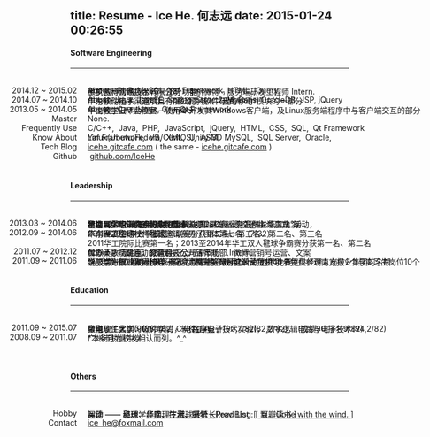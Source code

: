 title: Resume - Ice He. 何志远
date: 2015-01-24 00:26:55
---
#### **Software Engineering**
---
<br/><span class="key_pos">2014.12 ~ 2015.02</span>	<span class="val_pos"><i class="icon-weibo"></i> 微梦创科网络技术有限公司 - 手机微博 - 服务端研发工程师 Intern.	</span>
	<span class="val_pos">	手机微博管理后台v5 - 部分功能	</span>
	<span class="val_pos">	About - PHP, MySQL, Yaf Framework, HTML, jQuery	</span>	<br/>
<span class="key_pos">2014.07 ~ 2014.10</span>	<span class="val_pos">	华为软件技术（深圳）有限公司  - 软件研发 Intern.	</span>
	<span class="val_pos">	广东移动电子渠道项目 - “移动商城”、“我的移动”模块的一部分	</span>	
	<span class="val_pos">	About- Java, JavaEE, Spring, Struct2, MyBatis, OracleDB, JSP, jQuery	</span>	<br/>
<span class="key_pos">2013.05 ~ 2014.05</span>	<span class="val_pos">	华南理工IBM实验室 - Member	</span>
	<span class="val_pos">	华工教学云平台项目 - 使用Qt开发其Windows客户端，及Linux服务端程序中与客户端交互的部分	</span>
	<span class="val_pos">	About - C++, Linux, C++ Qt Framework	</span>	<br/>
<span class="key_pos">Master</span>	<span class="val_pos">None.</span>	<br/>
<span class="key_pos">Frequently Use</span>	<span class="val_pos">C/C++,&nbsp; Java,&nbsp; PHP,&nbsp; JavaScript,&nbsp; jQuery,&nbsp; HTML,&nbsp; CSS,&nbsp; SQL,&nbsp; Qt Framework </span>	<br/>
	<span class="key_pos">Know About</span>	<span class="val_pos">Linux(Ubutu/Fedora/CentOS),&nbsp; ASM,&nbsp; MySQL,&nbsp; SQL Server,&nbsp; Oracle,	</span>
	<span class="val_pos">Yaf Framework,&nbsp; VB,&nbsp; XML,&nbsp; Unity-3D </span>	<br/>
<span class="key_pos">Tech Blog</span>	<span class="val_pos">	[icehe.gitcafe.com](http://icehe.gitcafe.io/)	( the same - [icehe.gitcafe.com](http://icehe.github.io/) )	</span>	<br/>
<span class="key_pos">Github</span>	<span class="val_pos icon-github">	&nbsp;[github.com/IceHe](https://github.com/IceHe)	</span>	<br/><br/>
#### **Leadership**
---
<br/><span class="key_pos">2013.03 ~ 2014.06</span><span class="val_pos">	华南理工职业体验协会 - 会长	</span>
	<span class="val_pos">	承办“2013全球创业周中国站《创业课堂》高校巡讲-华工站”活动，</span>
	<span class="val_pos">	邀请到零点研究咨询集团董事长兼CEO袁岳先生作主讲嘉宾；</span>
	<span class="val_pos">	参加2013年第三届全球创业周中国站校园伙伴高峰论坛（上海）、</span>
	<span class="val_pos">	第三届梦想Safari素质教育论坛</span>	<br/>
<span class="key_pos">2012.09 ~ 2014.06</span><span class="val_pos" id="sport">	华南理工毽球社 - 社长	</span>
	<span class="val_pos">	广东省凌空高校杯毽球邀请赛男子团体第七名（7/32）</span>
	<span class="val_pos">	2011至2014年大学城毽球联赛分获第二名、第三名、第二名、第三名</span>	
	<span class="val_pos">	2011华工院际比赛第一名；2013至2014年华工双人毽球争霸赛分获第一名、第二名</span>	<br/>
<span class="key_pos">2011.07 ~ 2012.12</span><span class="val_pos">	优职英才（北京）教育科技公司 - 市场部 Intern.	</span>
	<span class="val_pos">	About - 校园活动的筹划执行、品牌推广、微博营销号运营、文案	</span>
	<span class="val_pos">	曾办十数场讲座、交流会、公开课	</span>	<br/>
<span class="key_pos">2011.09 ~ 2011.06</span><span class="val_pos">	华工学生职业发展协会 - 综合事务部 - Member	</span>
	<span class="val_pos">	说服广州信诚人寿HR负责人为“超完美计划培训营”的优胜者提供经理人岗位2个与实习生岗位10个	</span>
	<span class="val_pos">	说服南方报业集团传媒研究院为“职协企观月”活动提供40个免费参观南方报业集团的名额</span>
	<span class="val_pos">	*纪念第一次筹办比赛，虽小：“就业服务月之公关危机”比赛	</span>	<br/><br/>
#### **Education**
---
<br/><span class="key_pos">2011.09 ~ 2015.07</span>	<span class="val_pos">	华南理工大学 - 软件学院 - 软件工程	</span>
	<span class="val_pos">	微电子工艺实习(88,1/82)，	电路与电子技术实验(82,2/82)，	电路与电子技术(94,2/82)	</span>
	<span class="val_pos">	金融软件实训(90,1/50)，	C++程序设计(90,7/82)，	数字逻辑(成绩90,排名9/82)	</span>	<br/>
<span class="key_pos">2008.09 ~ 2011.07</span>	<span class="val_pos">	广州市执信中学	</span>
	<span class="val_pos">	*本条目为校友相认而列。^_^	</span>	<br/>	<br/>	<br/>
	<span class="val_pos hidden">	2008-2010年三好学生称号(20%)，2011届优秀毕业生称号(20%)	</span>
#### **Others**
---
<br/><span class="key_pos">Hobby</span>	<span class="val_pos">	运动 —— 毽球 - [华南理工毽球社社长](#sport)	</span>
	<span class="val_pos">	阅读 —— 心理学、IT、技术、国学 - Read List: [&nbsp;<span class="icon-douban"></span>[ 豆瓣读书 ](http://book.douban.com/people/IceHeGZ/collect?sort=rating&start=0&mode=grid&tags_sort=count)]	</span>
	<span class="val_pos">	写作 —— 经历、经验、生活、感悟 - Prev Blog: [[ 飘。Gone with the wind. ](http://290841032.qzone.qq.com)]	</span>	<br/>
<span class="key_pos">Contact</span>	<span class="val_pos icon-email">	[ice_he@foxmail.com](mailto:ice_he@foxmail.com)	</span>
<br/>
<style type="text/css">	.key_pos{position: absolute; right: 75%; text-align: left;}	.val_pos{position: absolute; left: 27%;}	.hidden{display: none;}	</style>
<script src="/js/jquery-2.0.3.min.js"></script>	<script type="text/javascript"></script>